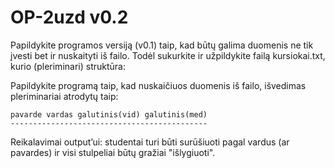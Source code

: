 # OP-2uzd v0.2
Papildykite programos versiją (v0.1) taip, kad būtų galima duomenis ne tik įvesti bet ir nuskaityti iš failo. Todėl sukurkite ir užpildykite failą kursiokai.txt, kurio (pleriminari) struktūra:

Papildykite programą taip, kad nuskaičiuos duomenis iš failo, išvedimas pleriminariai atrodytų taip:
```shell
pavarde vardas galutinis(vid) galutinis(med)
--------------------------------------------
```


Reikalavimai output’ui: studentai turi būti surūšiuoti pagal vardus (ar pavardes) ir visi stulpeliai būtų gražiai "išlygiuoti".